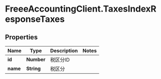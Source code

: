 # FreeeAccountingClient.TaxesIndexResponseTaxes

## Properties
Name | Type | Description | Notes
------------ | ------------- | ------------- | -------------
**id** | **Number** | 税区分ID | 
**name** | **String** | 税区分 | 


